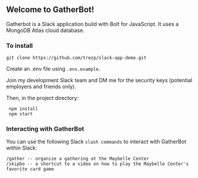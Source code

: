 ## Welcome to GatherBot! 

Gatherbot is a Slack application build with Bolt for JavaScript. It uses a MongoDB Atlas cloud database. 

### To install

```
git clone https://github.com/trezp/slack-app-demo.git
```

Create an .env file using `.env.example`. 

Join my development Slack team and DM me for the security keys (potential employers and friends only).

Then, in the project directory: 

```
 npm install
 npm start
```

### Interacting with GatherBot
You can use the following Slack `slash commands` to interact with GatherBot within Slack: 

```
/gather -- organize a gathering at the Maybelle Center 
/skipbo -- a shortcut to a video on how to play the Maybelle Center's favorite card game
```